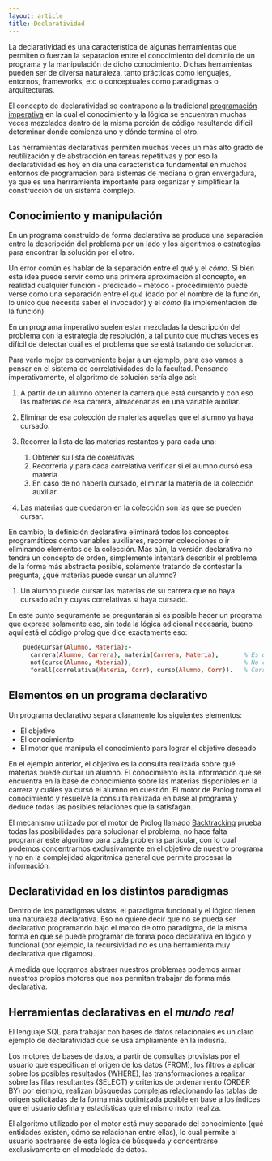```yaml
---
layout: article
title: Declaratividad
---
```


La declaratividad es una característica de algunas herramientas que permiten o fuerzan la separación entre el conocimiento del dominio de un programa y la manipulación de dicho conocimiento. Dichas herramientas pueden ser de diversa naturaleza, tanto prácticas como lenguajes, entornos, frameworks, etc o conceptuales como paradigmas o arquitecturas.

El concepto de declaratividad se contrapone a la tradicional [programación imperativa](programacion-imperativa.html) en la cual el conocimiento y la lógica se encuentran muchas veces mezclados dentro de la misma porción de código resultando difícil determinar donde comienza uno y dónde termina el otro.

Las herramientas declarativas permiten muchas veces un más alto grado de reutilización y de abstracción en tareas repetitivas y por eso la declaratividad es hoy en día una característica fundamental en muchos entornos de programación para sistemas de mediana o gran envergadura, ya que es una herrramienta importante para organizar y simplificar la construcción de un sistema complejo.

Conocimiento y manipulación
---------------------------

En un programa construido de forma declarativa se produce una separación entre la descripción del problema por un lado y los algoritmos o estrategias para encontrar la solución por el otro.

Un error común es hablar de la separación entre el *qué* y el *cómo*. Si bien esta idea puede servir como una primera aproximación al concepto, en realidad cualquier función - predicado - método - procedimiento puede verse como una separación entre el *qué* (dado por el nombre de la función, lo único que necesita saber el invocador) y el *cómo* (la implementación de la función).

En un programa imperativo suelen estar mezcladas la descripción del problema con la estrategia de resolución, a tal punto que muchas veces es difícil de detectar cuál es el problema que se está tratando de solucionar.

Para verlo mejor es conveniente bajar a un ejemplo, para eso vamos a pensar en el sistema de correlatividades de la facultad. Pensando imperativamente, el algoritmo de solución sería algo así:

1.  A partir de un alumno obtener la carrera que está cursando y con eso las materias de esa carrera, almacenarlas en una variable auxiliar.
2.  Eliminar de esa colección de materias aquellas que el alumno ya haya cursado.
3.  Recorrer la lista de las materias restantes y para cada una:
    1.  Obtener su lista de corelativas
    2.  Recorrerla y para cada correlativa verificar si el alumno cursó esa materia
    3.  En caso de no haberla cursado, eliminar la materia de la colección auxiliar

4.  Las materias que quedaron en la colección son las que se pueden cursar.

En cambio, la definición declarativa eliminará todos los conceptos programáticos como variables auxiliares, recorrer colecciones o ir eliminando elementos de la colección. Más aún, la versión declarativa no tendrá un concepto de orden, simplemente intentará describir el problema de la forma más abstracta posible, solamente tratando de contestar la pregunta, ¿qué materias puede cursar un alumno?

1.  Un alumno puede cursar las materias de su carrera que no haya cursado aún y cuyas correlativas sí haya cursado.

En este punto seguramente se preguntarán si es posible hacer un programa que exprese solamente eso, sin toda la lógica adicional necesaria, bueno aquí está el código prolog que dice exactamente eso:

```prolog
    puedeCursar(Alumno, Materia):-
      carrera(Alumno, Carrera), materia(Carrera, Materia),       % Es una materia de la carrera del alumno
      not(curso(Alumno, Materia)),                               % No cursó la materia
      forall(correlativa(Materia, Corr), curso(Alumno, Corr)).   % Cursó todas las correlativas
```

Elementos en un programa declarativo
------------------------------------

Un programa declarativo separa claramente los siguientes elementos:

-   El objetivo
-   El conocimiento
-   El motor que manipula el conocimiento para lograr el objetivo deseado

En el ejemplo anterior, el objetivo es la consulta realizada sobre qué materias puede cursar un alumno. El conocimiento es la información que se encuentra en la base de conocimiento sobre las materias disponibles en la carrera y cuáles ya cursó el alumno en cuestión. El motor de Prolog toma el conocimiento y resuelve la consulta realizada en base al programa y deduce todas las posibles relaciones que la satisfagan.

El mecanismo utilizado por el motor de Prolog llamado [Backtracking](backtracking.html) prueba todas las posibilidades para solucionar el problema, no hace falta programar este algoritmo para cada problema particular, con lo cual podemos concentrarnos exclusivamente en el objetivo de nuestro programa y no en la complejidad algorítmica general que permite procesar la información.

Declaratividad en los distintos paradigmas
------------------------------------------

Dentro de los paradigmas vistos, el paradigma funcional y el lógico tienen una naturaleza declarativa. Eso no quiere decir que no se pueda ser declarativo programando bajo el marco de otro paradigma, de la misma forma en que se puede programar de forma poco declarativa en lógico y funcional (por ejemplo, la recursividad no es una herramienta muy declarativa que digamos).

A medida que logramos abstraer nuestros problemas podemos armar nuestros propios motores que nos permitan trabajar de forma más declarativa.

Herramientas declarativas en el *mundo real*
--------------------------------------------

El lenguaje SQL para trabajar con bases de datos relacionales es un claro ejemplo de declaratividad que se usa ampliamente en la indusria.

Los motores de bases de datos, a partir de consultas provistas por el usuario que especifican el origen de los datos (FROM), los filtros a aplicar sobre los posibles resultados (WHERE), las transformaciones a realizar sobre las filas resultantes (SELECT) y criterios de ordenamiento (ORDER BY) por ejemplo, realizan búsquedas complejas relacionando las tablas de origen solicitadas de la forma más optimizada posible en base a los índices que el usuario defina y estadísticas que el mismo motor realiza.

El algoritmo utilizado por el motor está muy separado del conocimiento (qué entidades existen, cómo se relacionan entre ellas), lo cual permite al usuario abstraerse de esta lógica de búsqueda y concentrarse exclusivamente en el modelado de datos.
